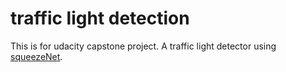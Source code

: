 # traffic light detection
This is for udacity capstone project. A traffic light detector using [squeezeNet](https://arxiv.org/abs/1602.07360).

